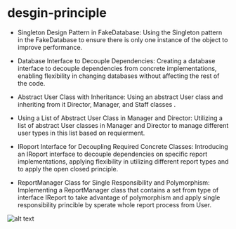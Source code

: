 # desgin-principle

- Singleton Design Pattern in FakeDatabase: Using the Singleton pattern in the FakeDatabase to ensure there is only one instance of the object to improve performance.

- Database Interface to Decouple Dependencies: Creating a database interface to decouple dependencies from concrete implementations, enabling flexibility in changing databases without affecting the rest of the code.
  
- Abstract User Class with Inheritance: Using an abstract User class and inheriting from it Director, Manager, and Staff classes .

- Using a List of Abstract User Class in Manager and Director: Utilizing a list of abstract User classes in Manager and Director to manage different user types in this list based on requierment.
  
- IRoport Interface for Decoupling Required Concrete Classes: Introducing an IRoport interface to decouple dependencies on specific report implementations, applying flexibility in utilizing different report types and to apply the open closed principle.

- ReportManager Class for Single Responsibility and Polymorphism: Implementing a ReportManager class that contains a set from type of interface IReport to take advantage of polymorphism and apply single responsibility princible by sperate whole report process from User.


![alt text](https://lh3.googleusercontent.com/u/0/drive-viewer/AK7aPaAvwjopGBbCheP3HMQh0TEpBOYaGhD-Z7PSlegehiy1kg0nX3Dn9AyGY2XmJ3Tc4Qpg7SByHIUSKmF1fjWpUcWnmd6uZQ=w2560-h1283)
